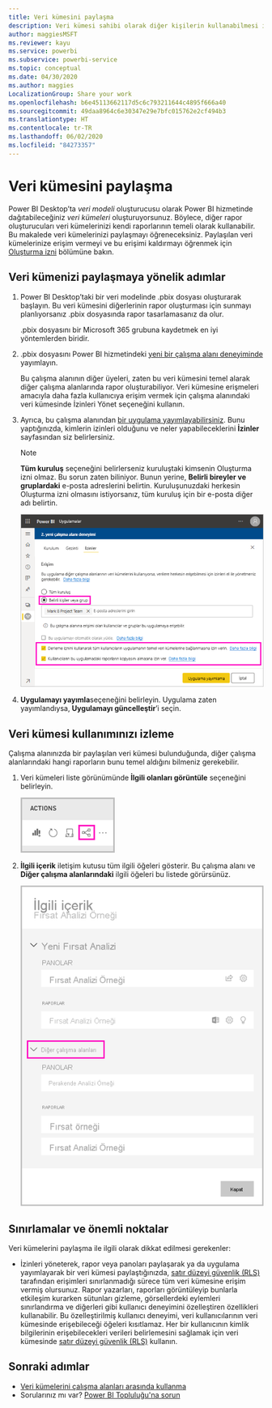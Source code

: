 ```yaml
---
title: Veri kümesini paylaşma
description: Veri kümesi sahibi olarak diğer kişilerin kullanabilmesi için veri kümelerinizi oluşturup paylaşabilirsiniz. Bunları nasıl paylaşacağınızı öğrenin.
author: maggiesMSFT
ms.reviewer: kayu
ms.service: powerbi
ms.subservice: powerbi-service
ms.topic: conceptual
ms.date: 04/30/2020
ms.author: maggies
LocalizationGroup: Share your work
ms.openlocfilehash: b6e45113662117d5c6c793211644c4895f666a40
ms.sourcegitcommit: 49daa8964c6e30347e29e7bfc015762e2cf494b3
ms.translationtype: HT
ms.contentlocale: tr-TR
ms.lasthandoff: 06/02/2020
ms.locfileid: "84273357"
---
```

# <a name="share-a-dataset"></a>Veri kümesini paylaşma

Power BI Desktop’ta *veri modeli* oluşturucusu olarak Power BI hizmetinde dağıtabileceğiniz *veri kümeleri* oluşturuyorsunuz. Böylece, diğer rapor oluşturucuları veri kümelerinizi kendi raporlarının temeli olarak kullanabilir. Bu makalede veri kümelerinizi paylaşmayı öğreneceksiniz. Paylaşılan veri kümelerinize erişim vermeyi ve bu erişimi kaldırmayı öğrenmek için [Oluşturma izni](service-datasets-build-permissions.md) bölümüne bakın.

## <a name="steps-to-sharing-your-dataset"></a>Veri kümenizi paylaşmaya yönelik adımlar

1. Power BI Desktop’taki bir veri modelinde .pbix dosyası oluşturarak başlayın. Bu veri kümesini diğerlerinin rapor oluşturması için sunmayı planlıyorsanız .pbix dosyasında rapor tasarlamasanız da olur.

    .pbix dosyasını bir Microsoft 365 grubuna kaydetmek en iyi yöntemlerden biridir.

1. .pbix dosyasını Power BI hizmetindeki [yeni bir çalışma alanı deneyiminde](../collaborate-share/service-create-the-new-workspaces.md) yayımlayın.
    
    Bu çalışma alanının diğer üyeleri, zaten bu veri kümesini temel alarak diğer çalışma alanlarında rapor oluşturabiliyor. Veri kümesine erişmeleri amacıyla daha fazla kullanıcıya erişim vermek için çalışma alanındaki veri kümesinde İzinleri Yönet seçeneğini kullanın. 

1. Ayrıca, bu çalışma alanından [bir uygulama yayımlayabilirsiniz](../collaborate-share/service-create-distribute-apps.md). Bunu yaptığınızda, kimlerin izinleri olduğunu ve neler yapabileceklerini **İzinler** sayfasından siz belirlersiniz.

    > [!NOTE]
    > **Tüm kuruluş** seçeneğini belirlerseniz kuruluştaki kimsenin Oluşturma izni olmaz. Bu sorun zaten biliniyor. Bunun yerine, **Belirli bireyler ve gruplardaki** e-posta adreslerini belirtin.  Kuruluşunuzdaki herkesin Oluşturma izni olmasını istiyorsanız, tüm kuruluş için bir e-posta diğer adı belirtin.

    ![Uygulama izinlerini ayarlama](media/service-datasets-build-permissions/power-bi-dataset-app-permission-new-look.png)

1. **Uygulamayı yayımla**seçeneğini belirleyin. Uygulama zaten yayımlandıysa, **Uygulamayı güncelleştir**’i seçin.

## <a name="track-your-dataset-usage"></a>Veri kümesi kullanımınızı izleme

Çalışma alanınızda bir paylaşılan veri kümesi bulunduğunda, diğer çalışma alanlarındaki hangi raporların bunu temel aldığını bilmeniz gerekebilir.

1. Veri kümeleri liste görünümünde **İlgili olanları görüntüle** seçeneğini belirleyin.

    ![İlişkilileri görüntüle simgesini](media/service-datasets-build-permissions/power-bi-dataset-view-related-to-dataset.png)

1. **İlgili içerik** iletişim kutusu tüm ilgili öğeleri gösterir. Bu çalışma alanı ve **Diğer çalışma alanlarındaki** ilgili öğeleri bu listede görürsünüz.
 
    ![İlgili içerik iletişim kutusu](media/service-datasets-build-permissions/power-bi-dataset-related-workspaces.png)

## <a name="limitations-and-considerations"></a>Sınırlamalar ve önemli noktalar
Veri kümelerini paylaşma ile ilgili olarak dikkat edilmesi gerekenler:

* İzinleri yöneterek, rapor veya panoları paylaşarak ya da uygulama yayımlayarak bir veri kümesi paylaştığınızda, [satır düzeyi güvenlik (RLS)](../admin/service-admin-rls.md) tarafından erişimleri sınırlanmadığı sürece tüm veri kümesine erişim vermiş olursunuz. Rapor yazarları, raporları görüntüleyip bunlarla etkileşim kurarken sütunları gizleme, görsellerdeki eylemleri sınırlandırma ve diğerleri gibi kullanıcı deneyimini özelleştiren özellikleri kullanabilir. Bu özelleştirilmiş kullanıcı deneyimi, veri kullanıcılarının veri kümesinde erişebileceği öğeleri kısıtlamaz. Her bir kullanıcının kimlik bilgilerinin erişebilecekleri verileri belirlemesini sağlamak için veri kümesinde [satır düzeyi güvenlik (RLS)](../admin/service-admin-rls.md) kullanın.

## <a name="next-steps"></a>Sonraki adımlar

- [Veri kümelerini çalışma alanları arasında kullanma](service-datasets-across-workspaces.md)
- Sorularınız mı var? [Power BI Topluluğu'na sorun](https://community.powerbi.com/)
